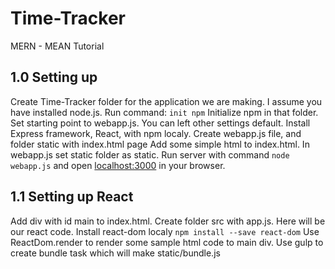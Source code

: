 # Time-Tracker
MERN - MEAN Tutorial

## 1.0 Setting up
Create Time-Tracker folder for the application we are making.
I assume you have installed node.js.
Run command: `init npm`
Initialize npm in that folder. Set starting point to webapp.js. You can left other settings default.
Install Express framework, React,  with npm localy.
Create webapp.js file, and folder static with index.html page
Add some simple html to index.html.
In webapp.js set static folder as static.
Run server with command `node webapp.js` and open [localhost:3000](http://localhost:3000) in your browser.

## 1.1 Setting up React
Add div with id main to index.html. Create folder src with app.js.
Here will be our react code.
Install react-dom localy `npm install --save react-dom`
Use ReactDom.render to render some sample html code to main div.
Use gulp to create bundle task which will make static/bundle.js
